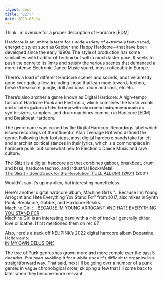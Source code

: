 ```yaml
---
layout: post
title: "827:"
date: 2023-03-24
---
```


Think I'm overdue for a proper description of Hardcore \[EDM\]

Hardcore is an umbrella term for a wide variety of extremely fast-paced, energetic styles such as Gabber and Happy Hardcore—that have been developed since the early 1990s. The style of production has some similarities with traditional Techno but with a much faster pace. It seeks to push the genre to its limits and satisfy the various scenes that demanded a more intense Electronic Dance Music sound, most noticeably in Europe.

There's a load of different Hardcore scenes and sounds, and I've already gone over quite a few, including those that lean more towards techno, breaks/breakcore, jungle, drill and bass, drum and bass, etc etc.

There's also another a genre known as Digital Hardcore: A high-tempo fusion of Hardcore Punk and Electronic, which combines the harsh vocals and electric guitars of the former with electronic instruments such as synthesizers, samplers, and drum machines common in Hardcore \[EDM\] and Breakbeat Hardcore.

The genre name was coined by the Digital Hardcore Recordings label which issued recordings of the influential Atari Teenage Riot who defined the genre. Following their footsteps, most digital hardcore bands take far left and anarchist political stances in their lyrics, which is a commonplace in hardcore punk, but somewhat new to Electronic Dance Music and rave culture.

The Shizit is a digital hardcore act that combines gabber, breakbeat, drum and bass, hardcore techno, and Industrial Rock/Metal.  
[The Shizit \- Soundtrack for the Revolution (FULL ALBUM) (2001)](https://youtu.be/vyy1p30qbg8?t=360) (2001)

Wouldn't say it's up my alley, but interesting nonetheless.

Here's another digital hardcore album, Machine Girl's "...Because I'm Young Arrogant and Hate Everything You Stand For" from 2017, also mixes in Synth Punk, Breakcore, Gabber, and Hardcore Breaks.  
[Machine Girl : .​.​.​BECAUSE IM YOUNG ARROGANT AND HATE EVERYTHING YOU STAND FOR](https://youtu.be/AqRHvSC-kIc?t=136)  
Machine Girl is an interesting band with a mix of tracks I generally either love or loathe. I first mentioned them on rec 67\.

Also, here's a track off NEUPINK's 2022 digital hardcore album Dopamine Helldreams:  
[IN MY OWN DELUSIONS](https://youtu.be/2b14MSNZWB8)

The tree of Punk genres has grown more and more comple over the past 5 decades. I've been avoiding it for a while since it's difficult to organize in a straightforward way. That said, next I'll be going over a number of a punk genres in vague chronological order, skipping a few that I'll come back to later when they become more relevant.
